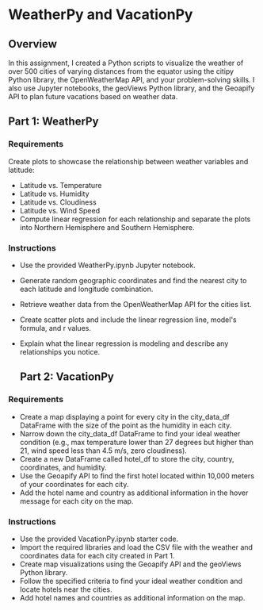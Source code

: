 # WeatherPy and VacationPy

## Overview

In this assignment, I created a Python scripts to visualize the weather of over 500 cities of varying distances from the equator using the citipy Python library, the OpenWeatherMap API, and your problem-solving skills. I also use Jupyter notebooks, the geoViews Python library, and the Geoapify API to plan future vacations based on weather data.

## Part 1: WeatherPy

### Requirements
Create plots to showcase the relationship between weather variables and latitude:

* Latitude vs. Temperature
* Latitude vs. Humidity
* Latitude vs. Cloudiness
* Latitude vs. Wind Speed
* Compute linear regression for each relationship and separate the plots into Northern Hemisphere and 
  Southern Hemisphere.

### Instructions

* Use the provided WeatherPy.ipynb Jupyter notebook.
* Generate random geographic coordinates and find the nearest city to each latitude and longitude combination.
* Retrieve weather data from the OpenWeatherMap API for the cities list.
* Create scatter plots and include the linear regression line, model's formula, and r values.
* Explain what the linear regression is modeling and describe any relationships you notice.

  ## Part 2: VacationPy

 ### Requirements

* Create a map displaying a point for every city in the city_data_df DataFrame with the size of the point as the humidity in each city.
* Narrow down the city_data_df DataFrame to find your ideal weather condition (e.g., max temperature lower than 27 degrees but higher than 21, wind speed less than 4.5 m/s, zero cloudiness).
* Create a new DataFrame called hotel_df to store the city, country, coordinates, and humidity.
* Use the Geoapify API to find the first hotel located within 10,000 meters of your coordinates for each city.
* Add the hotel name and country as additional information in the hover message for each city on the map.

### Instructions
* Use the provided VacationPy.ipynb starter code.
* Import the required libraries and load the CSV file with the weather and coordinates data for each city created in Part 1.
* Create map visualizations using the Geoapify API and the geoViews Python library.
* Follow the specified criteria to find your ideal weather condition and locate hotels near the cities.
* Add hotel names and countries as additional information on the map.


